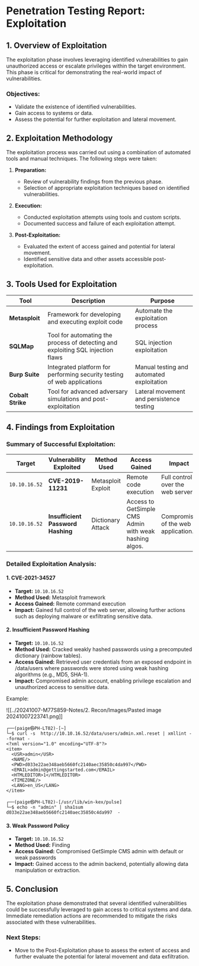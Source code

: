 # Penetration Testing Report: Exploitation

## 1. **Overview of Exploitation**
The exploitation phase involves leveraging identified vulnerabilities to gain unauthorized access or escalate privileges within the target environment. This phase is critical for demonstrating the real-world impact of vulnerabilities.

### **Objectives:**
- Validate the existence of identified vulnerabilities.
- Gain access to systems or data.
- Assess the potential for further exploitation and lateral movement.

## 2. **Exploitation Methodology**
The exploitation process was carried out using a combination of automated tools and manual techniques. The following steps were taken:

1. **Preparation:**
   - Review of vulnerability findings from the previous phase.
   - Selection of appropriate exploitation techniques based on identified vulnerabilities.

2. **Execution:**
   - Conducted exploitation attempts using tools and custom scripts.
   - Documented success and failure of each exploitation attempt.

3. **Post-Exploitation:**
   - Evaluated the extent of access gained and potential for lateral movement.
   - Identified sensitive data and other assets accessible post-exploitation.

## 3. **Tools Used for Exploitation**

| **Tool**                | **Description**                                       | **Purpose**                                        |
|-------------------------|-------------------------------------------------------|---------------------------------------------------|
| **Metasploit**          | Framework for developing and executing exploit code   | Automate the exploitation process                  |
| **SQLMap**              | Tool for automating the process of detecting and exploiting SQL injection flaws | SQL injection exploitation                         |
| **Burp Suite**          | Integrated platform for performing security testing of web applications | Manual testing and automated exploitation           |
| **Cobalt Strike**       | Tool for advanced adversary simulations and post-exploitation | Lateral movement and persistence testing           |

## 4. **Findings from Exploitation**

### **Summary of Successful Exploitation:**

| **Target**    | **Vulnerability Exploited**       | **Method Used**    | **Access Gained**                                      | **Impact**                         |
| ------------- | --------------------------------- | ------------------ | ------------------------------------------------------ | ---------------------------------- |
| `10.10.16.52` | **CVE-2019-11231**                | Metasploit Exploit | Remote code execution                                  | Full control over the web server   |
| `10.10.16.52` | **Insufficient Password Hashing** | Dictionary Attack  | Access to GetSimple CMS Admin with weak hashing algos. | Compromise of the web application. |

### **Detailed Exploitation Analysis:**

#### 1. **CVE-2021-34527**
- **Target:** `10.10.16.52`
- **Method Used:** Metasploit framework
- **Access Gained:** Remote command execution
- **Impact:** Gained full control of the web server, allowing further actions such as deploying malware or exfiltrating sensitive data.
#### 2. **Insufficient Password Hashing**
- **Target:** `10.10.16.52`
- **Method Used:** Cracked weakly hashed passwords using a precomputed dictionary (rainbow tables).
- **Access Gained:** Retrieved user credentials from an exposed endpoint in /data/users where passwords were stored using weak hashing algorithms (e.g., MD5, SHA-1).
- **Impact:** Compromised admin account, enabling privilege escalation and unauthorized access to sensitive data.

Example:

![[../20241007-M77S859-Notes/2. Recon/Images/Pasted image 20241007223741.png]]

```console
┌──(paige㉿PH-LT02)-[~]
└─$ curl -s  http://10.10.16.52/data/users/admin.xml.reset | xmllint --format - 
<?xml version="1.0" encoding="UTF-8"?>
<item>
  <USR>admin</USR>
  <NAME/>
  <PWD>d033e22ae348aeb5660fc2140aec35850c4da997</PWD>
  <EMAIL>admin@gettingstarted.com</EMAIL>
  <HTMLEDITOR>1</HTMLEDITOR>
  <TIMEZONE/>
  <LANG>en_US</LANG>
</item>
```

```console
┌──(paige㉿PH-LT02)-[/usr/lib/win-kex/pulse]                                  
└─$ echo -n "admin" | sha1sum
d033e22ae348aeb5660fc2140aec35850c4da997  -
```
#### 3. **Weak Password Policy**
- **Target:** `10.10.16.52`
- **Method Used:** Finding
- **Access Gained:** Compromised GetSimple CMS admin with default or weak passwords
- **Impact:** Gained access to the admin backend, potentially allowing data manipulation or extraction.


## 5. **Conclusion**
The exploitation phase demonstrated that several identified vulnerabilities could be successfully leveraged to gain access to critical systems and data. Immediate remediation actions are recommended to mitigate the risks associated with these vulnerabilities.

### **Next Steps:**
- Move to the Post-Exploitation phase to assess the extent of access and further evaluate the potential for lateral movement and data exfiltration.
